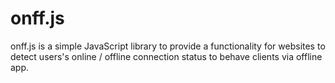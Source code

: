 # onff.js

onff.js is a simple JavaScript library to provide a functionality for websites to detect users's online / offline connection status to behave clients via offline app.
